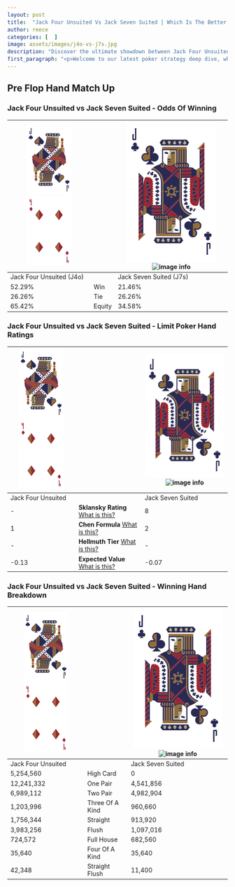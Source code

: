 ```yaml
---
layout: post
title:  "Jack Four Unsuited Vs Jack Seven Suited | Which Is The Better Hand In Poker? A Complete Guide"
author: reece
categories: [  ]
image: assets/images/j4o-vs-j7s.jpg
description: "Discover the ultimate showdown between Jack Four Unsuited and Jack Seven Suited in poker! Uncover the odds, strategies, and scenarios where one hand triumphs over the other. Get ready to up your poker game with this thrilling analysis."
first_paragraph: "<p>Welcome to our latest poker strategy deep dive, where we're pitting two distinct hands against each other in a high-stakes showdown: Jack Four Unsuited vs Jack Seven Suited.</p><p>In the dynamic world of poker, every decision counts, and knowing which hand holds the upper hand is key to your success at the table.</p><p>In this article, we'll dissect these two hands, explore the scenarios where one dominates the other, and equip you with the knowledge to make strategic choices that can tip the odds in your favor.</p><p>Get ready to unravel the intriguing dynamics of these poker hands and elevate your game to new heights.</p>"
---
```




[comment]: # (sp0)

## Pre Flop Hand Match Up

<div class="table hand-ratings" markdown="1"> 



### Jack Four Unsuited vs Jack Seven Suited - Odds Of Winning


    
| ![image info](assets/images/hand1/J.png) ![image info](assets/images/hand1/4o.png) |  | ![image info](assets/images/hand2/J.png) ![image info](assets/images/hand2/7s.png) |
| -------- | -------- | -------- |
| Jack Four Unsuited (J4o) |  | Jack Seven Suited (J7s) |
| 52.29% | Win | 21.46% |
| 26.26% | Tie | 26.26% |
| 65.42% | Equity | 34.58% |




[comment]: # (sp1)



### Jack Four Unsuited vs Jack Seven Suited - Limit Poker Hand Ratings


    
| ![image info](assets/images/hand1/J.png) ![image info](assets/images/hand1/4o.png) |  | ![image info](assets/images/hand2/J.png) ![image info](assets/images/hand2/7s.png) |
| -------- | -------- | -------- |
| Jack Four Unsuited |  | Jack Seven Suited |
| - | **Sklansky Rating** [What is this?](/sklansky-rating-explained) | 8 |
| 1 | **Chen Formula** [What is this?](/chen-formula-explained) | 2 |
| - | **Hellmuth Tier** [What is this?](/Hellmuth-tier-explained) | - |
| -0.13 | **Expected Value** [What is this?](/expected-value-explained) | -0.07 |




[comment]: # (sp2)



### Jack Four Unsuited vs Jack Seven Suited - Winning Hand Breakdown


    
| ![image info](assets/images/hand1/J.png) ![image info](assets/images/hand1/4o.png) |  | ![image info](assets/images/hand2/J.png) ![image info](assets/images/hand2/7s.png) |
| -------- | -------- | -------- |
| Jack Four Unsuited |  | Jack Seven Suited |
| 5,254,560 | High Card | 0 |
| 12,241,332 | One Pair | 4,541,856 |
| 6,989,112 | Two Pair | 4,982,904 |
| 1,203,996 | Three Of A Kind | 960,660 |
| 1,756,344 | Straight | 913,920 |
| 3,983,256 | Flush | 1,097,016 |
| 724,572 | Full House | 682,560 |
| 35,640 | Four Of A Kind | 35,640 |
| 42,348 | Straight Flush | 11,400 |




[comment]: # (sp3)



</div>

[comment]: # (sp4)



[comment]: # (sp5)

